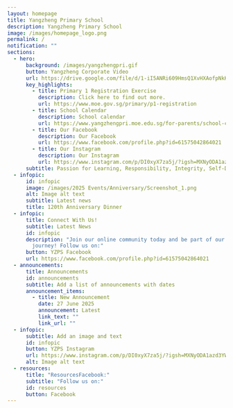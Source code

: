 ```yaml
---
layout: homepage
title: Yangzheng Primary School
description: Yangzheng Primary School
image: /images/homepage_logo.png
permalink: /
notification: ""
sections:
  - hero:
      background: /images/yangzhengpri.gif
      button: Yangzheng Corporate Video
      url: https://drive.google.com/file/d/1-iI5ANRi609HmsQ1XvHXAofpNkK8EjUQ/view
      key_highlights:
        - title: Primary 1 Registration Exercise
          description: Click here to find out more.
          url: https://www.moe.gov.sg/primary/p1-registration
        - title: School Calendar
          description: School calendar
          url: https://www.yangzhengpri.moe.edu.sg/for-parents/school-calendar/
        - title: Our Facebook
          description: Our Facebook
          url: https://www.facebook.com/profile.php?id=61575042864021
        - title: Our Instagram
          description: Our Instagram
          url: https://www.instagram.com/p/DI0xyX7za5j/?igsh=MXNyODA1azd3YWU3MQ==
      subtitle: Passion for Learning, Responsibility, Integrity, Self-Discipline, eMpathy
  - infopic:
      id: infopic
      image: /images/2025 Events/Anniversary/Screenshot_1.png
      alt: Image alt text
      subtitle: Latest news
      title: 120th Anniversary Dinner
  - infopic:
      title: Connect With Us!
      subtitle: Latest News
      id: infopic
      description: "Join our online community today and be part of our Yangzheng
        journey! Follow us on:"
      button: YZPS Facebook
      url: https://www.facebook.com/profile.php?id=61575042864021
  - announcements:
      title: Announcements
      id: announcements
      subtitle: Add a list of announcements with dates
      announcement_items:
        - title: New Announcement
          date: 27 June 2025
          announcement: Latest
          link_text: ""
          link_url: ""
  - infopic:
      subtitle: Add an image and text
      id: infopic
      button: YZPS Instagram
      url: https://www.instagram.com/p/DI0xyX7za5j/?igsh=MXNyODA1azd3YWU3MQ==
      alt: Image alt text
  - resources:
      title: "ResourcesFacebook:"
      subtitle: "Follow us on:"
      id: resources
      button: Facebook
---
```


